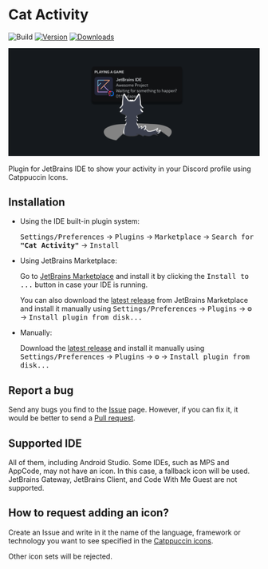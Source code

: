 # Cat Activity

![Build](https://img.shields.io/github/actions/workflow/status/wavy-cat/Cat-Activity/build.yml?style=for-the-badge&logo=github&logoColor=white&labelColor=1A222E&color=242B36)
[![Version](https://img.shields.io/jetbrains/plugin/v/24065-cat-activity.svg?style=for-the-badge&logoColor=white&labelColor=1A222E&color=242B36)](https://plugins.jetbrains.com/plugin/24065-cat-activity)
[![Downloads](https://img.shields.io/jetbrains/plugin/d/24065-cat-activity.svg?style=for-the-badge&logoColor=white&labelColor=1A222E&color=242B36)](https://plugins.jetbrains.com/plugin/24065-cat-activity)

![Header](.github/assets/header.png)

<!-- Plugin description -->
Plugin for JetBrains IDE to show your activity in your Discord profile using Catppuccin Icons.
<!-- Plugin description end -->

## Installation

- Using the IDE built-in plugin system:

  <kbd>Settings/Preferences</kbd> → <kbd>Plugins</kbd> → <kbd>Marketplace</kbd> → <kbd>Search for <b>"Cat Activity"</b></kbd> →
  <kbd>Install</kbd>

- Using JetBrains Marketplace:

  Go to [JetBrains Marketplace](https://plugins.jetbrains.com/plugin/24065-cat-activity) and install it by clicking
  the <kbd>Install to ...</kbd> button in case your IDE is running.

  You can also download the [latest release](https://plugins.jetbrains.com/plugin/24065-cat-activity/versions) from
  JetBrains Marketplace and install it manually using
  <kbd>Settings/Preferences</kbd> → <kbd>Plugins</kbd> → <kbd>⚙️</kbd> → <kbd>Install plugin from disk...</kbd>

- Manually:

  Download the [latest release](https://github.com/wavy-cat/Cat-Activity/releases/latest) and install it manually
  using
  <kbd>Settings/Preferences</kbd> → <kbd>Plugins</kbd> → <kbd>⚙️</kbd> → <kbd>Install plugin from disk...</kbd>

## Report a bug

Send any bugs you find to the [Issue](https://github.com/wavy-cat/cat-activity/issues) page. However, if you can fix it,
it would be better to send a [Pull request](https://github.com/wavy-cat/cat-activity/pulls).

## Supported IDE

All of them, including Android Studio. Some IDEs, such as MPS and AppCode, may not have an icon. In this case, a
fallback icon will be used.
JetBrains Gateway, JetBrains Client, and Code With Me Guest are not supported.

## How to request adding an icon?

Create an Issue and write in it the name of the language, framework or technology you want to see specified in
the [Catppuccin icons](https://github.com/catppuccin/vscode-icons).

Other icon sets will be rejected.

